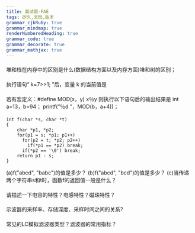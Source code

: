 ```yaml
---
title: 面试题-FAE
tags: 矽久,文档,版本
grammar_cjkRuby: true
grammar_mindmap: true
renderNumberedHeading: true
grammar_code: true
grammar_decorate: true
grammar_mathjax: true
---
```


####
堆和栈在内存中的区别是什么(数据结构方面以及内存方面)堆和树的区别；
####
执行语句“ k=7>>1; ”后，变量 k 的当前值是
####
若有宏定义：#define MOD(x，y) x％y
则执行以下语句后的输出结果是
int a=13，b=94；
printf(″％d ″，MOD(b，a+4))；
#### 
```c?linenums
int f(char *s, char *t)
{
	char *p1, *p2;
	for(p1 = s; *p1; p1++)
	  for(p2 = t; *p2; p2++)
        if(*p1 == *p2) break;
	  if(*p2 == '\0') break;
	return p1 - s;
}
```
(a)f("abcd", "babc")的值是多少？
(b)f("abcd", "bcd")的值是多少？
(c)当传递两个字符串s和t时，函数f的返回值一般是什么？
####
请描述一下电容的特性？电感特性？磁珠特性？
####
示波器的采样率、存储深度、采样时间之间的关系?
####
常见的LC模拟滤波器类型？滤波器的常用指标？